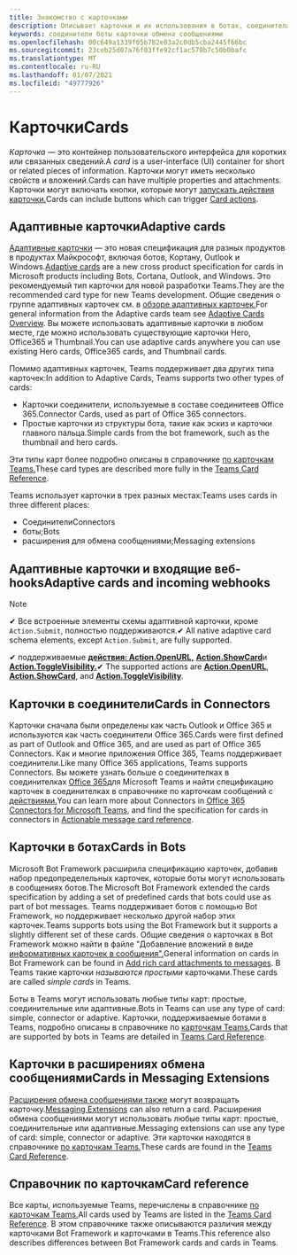 ```yaml
---
title: Знакомство с карточками
description: Описывает карточки и их использования в ботах, соединителах и расширениях обмена сообщениями
keywords: соединители боты карточки обмена сообщениями
ms.openlocfilehash: 00c649a1339f05b782e03a2c0db5cba2445f66bc
ms.sourcegitcommit: 23ceb25d07a76f03ffe92cf1ac578b7c50b0bafc
ms.translationtype: MT
ms.contentlocale: ru-RU
ms.lasthandoff: 01/07/2021
ms.locfileid: "49777926"
---
```

# <a name="cards"></a><span data-ttu-id="ffc82-104">Карточки</span><span class="sxs-lookup"><span data-stu-id="ffc82-104">Cards</span></span>

<span data-ttu-id="ffc82-105">*Карточка* — это контейнер пользовательского интерфейса для коротких или связанных сведений.</span><span class="sxs-lookup"><span data-stu-id="ffc82-105">A *card* is a user-interface (UI) container for short or related pieces of information.</span></span> <span data-ttu-id="ffc82-106">Карточки могут иметь несколько свойств и вложений.</span><span class="sxs-lookup"><span data-stu-id="ffc82-106">Cards can have multiple properties and attachments.</span></span> <span data-ttu-id="ffc82-107">Карточки могут включать кнопки, которые могут [запускать действия карточки.](~/task-modules-and-cards/cards/cards-actions.md)</span><span class="sxs-lookup"><span data-stu-id="ffc82-107">Cards can include buttons which can trigger [Card actions](~/task-modules-and-cards/cards/cards-actions.md).</span></span>

## <a name="adaptive-cards"></a><span data-ttu-id="ffc82-108">Адаптивные карточки</span><span class="sxs-lookup"><span data-stu-id="ffc82-108">Adaptive cards</span></span>

<span data-ttu-id="ffc82-109">[Адаптивные карточки](~/task-modules-and-cards/cards/cards-reference.md#adaptive-card) — это новая спецификация для разных продуктов в продуктах Майкрософт, включая ботов, Кортану, Outlook и Windows.</span><span class="sxs-lookup"><span data-stu-id="ffc82-109">[Adaptive cards](~/task-modules-and-cards/cards/cards-reference.md#adaptive-card) are a new cross product specification for cards in Microsoft products including Bots, Cortana, Outlook, and Windows.</span></span> <span data-ttu-id="ffc82-110">Это рекомендуемый тип карточки для новой разработки Teams.</span><span class="sxs-lookup"><span data-stu-id="ffc82-110">They are the recommended card type for new Teams development.</span></span> <span data-ttu-id="ffc82-111">Общие сведения о группе адаптивных карточек см. в [обзоре адаптивных карточек.](/adaptive-cards)</span><span class="sxs-lookup"><span data-stu-id="ffc82-111">For general information from the Adaptive cards team see [Adaptive Cards Overview](/adaptive-cards).</span></span> <span data-ttu-id="ffc82-112">Вы можете использовать адаптивные карточки в любом месте, где можно использовать существующие карточки Hero, Office365 и Thumbnail.</span><span class="sxs-lookup"><span data-stu-id="ffc82-112">You can use adaptive cards anywhere you can use existing Hero cards, Office365 cards, and Thumbnail cards.</span></span>

<span data-ttu-id="ffc82-113">Помимо адаптивных карточек, Teams поддерживает два других типа карточек:</span><span class="sxs-lookup"><span data-stu-id="ffc82-113">In addition to Adaptive Cards, Teams supports two other types of cards:</span></span>

* <span data-ttu-id="ffc82-114">Карточки соединители, используемые в составе соединитеев Office 365.</span><span class="sxs-lookup"><span data-stu-id="ffc82-114">Connector Cards, used as part of Office 365 connectors.</span></span>
* <span data-ttu-id="ffc82-115">Простые карточки из структуры бота, такие как эскиз и карточки главного пальца.</span><span class="sxs-lookup"><span data-stu-id="ffc82-115">Simple cards from the bot framework, such as the thumbnail and hero cards.</span></span>

<span data-ttu-id="ffc82-116">Эти типы карт более подробно описаны в справочнике [по карточкам Teams.](~/task-modules-and-cards/cards/cards-reference.md)</span><span class="sxs-lookup"><span data-stu-id="ffc82-116">These card types are described more fully in the [Teams Card Reference](~/task-modules-and-cards/cards/cards-reference.md).</span></span>

<span data-ttu-id="ffc82-117">Teams использует карточки в трех разных местах:</span><span class="sxs-lookup"><span data-stu-id="ffc82-117">Teams uses cards in three different places:</span></span>

* <span data-ttu-id="ffc82-118">Соединители</span><span class="sxs-lookup"><span data-stu-id="ffc82-118">Connectors</span></span>
* <span data-ttu-id="ffc82-119">боты;</span><span class="sxs-lookup"><span data-stu-id="ffc82-119">Bots</span></span>
* <span data-ttu-id="ffc82-120">расширения для обмена сообщениями;</span><span class="sxs-lookup"><span data-stu-id="ffc82-120">Messaging extensions</span></span>

## <a name="adaptive-cards-and-incoming-webhooks"></a><span data-ttu-id="ffc82-121">Адаптивные карточки и входящие веб-hooks</span><span class="sxs-lookup"><span data-stu-id="ffc82-121">Adaptive cards and incoming webhooks</span></span>

> [!NOTE]
>
> <span data-ttu-id="ffc82-122">✔ Все встроенные элементы схемы адаптивной карточки, кроме `Action.Submit`, полностью поддерживаются.</span><span class="sxs-lookup"><span data-stu-id="ffc82-122">✔ All native adaptive card schema elements, except `Action.Submit`, are fully supported.</span></span>
>
> <span data-ttu-id="ffc82-123">✔ поддерживаемые [**действия: Action.OpenURL,**](https://adaptivecards.io/explorer/Action.OpenUrl.html) [**Action.ShowCard**](https://adaptivecards.io/explorer/Action.ShowCard.html)и [**Action.ToggleVisibility.**](https://adaptivecards.io/explorer/Action.ToggleVisibility.html)</span><span class="sxs-lookup"><span data-stu-id="ffc82-123">✔ The supported actions are [**Action.OpenURL**](https://adaptivecards.io/explorer/Action.OpenUrl.html), [**Action.ShowCard**](https://adaptivecards.io/explorer/Action.ShowCard.html), and [**Action.ToggleVisibility**](https://adaptivecards.io/explorer/Action.ToggleVisibility.html).</span></span>

## <a name="cards-in-connectors"></a><span data-ttu-id="ffc82-124">Карточки в соединители</span><span class="sxs-lookup"><span data-stu-id="ffc82-124">Cards in Connectors</span></span>

<span data-ttu-id="ffc82-125">Карточки сначала были определены как часть Outlook и Office 365 и используются как часть соединители Office 365.</span><span class="sxs-lookup"><span data-stu-id="ffc82-125">Cards were first defined as part of Outlook and Office 365, and are used as part of Office 365 Connectors.</span></span> <span data-ttu-id="ffc82-126">Как и многие приложения Office 365, Teams поддерживает соединители.</span><span class="sxs-lookup"><span data-stu-id="ffc82-126">Like many Office 365 applications, Teams supports Connectors.</span></span> <span data-ttu-id="ffc82-127">Вы можете узнать больше о соединителках в соединителках [Office 365](~/webhooks-and-connectors/what-are-webhooks-and-connectors.md)для Microsoft Teams и найти спецификацию карточек в соединителках в справочнике по карточкам сообщений с [действиями.](/outlook/actionable-messages/card-reference)</span><span class="sxs-lookup"><span data-stu-id="ffc82-127">You can learn more about Connectors in [Office 365 Connectors for Microsoft Teams](~/webhooks-and-connectors/what-are-webhooks-and-connectors.md), and find the specification for cards in connectors in [Actionable message card reference](/outlook/actionable-messages/card-reference).</span></span>

## <a name="cards-in-bots"></a><span data-ttu-id="ffc82-128">Карточки в ботах</span><span class="sxs-lookup"><span data-stu-id="ffc82-128">Cards in Bots</span></span>

<span data-ttu-id="ffc82-129">Microsoft Bot Framework расширила спецификацию карточек, добавив набор предопределельных карточек, которые боты могут использовать в сообщениях ботов.</span><span class="sxs-lookup"><span data-stu-id="ffc82-129">The Microsoft Bot Framework extended the cards specification by adding a set of predefined cards that bots could use as part of bot messages.</span></span> <span data-ttu-id="ffc82-130">Teams поддерживает ботов с помощью Bot Framework, но поддерживает несколько другой набор этих карточек.</span><span class="sxs-lookup"><span data-stu-id="ffc82-130">Teams supports bots using the Bot Framework but it supports a slightly different set of these cards.</span></span> <span data-ttu-id="ffc82-131">Общие сведения о карточках в Bot Framework можно найти в файле "Добавление вложений в виде [информативных карточек в сообщения".](/bot-framework/nodejs/bot-builder-nodejs-send-rich-cards)</span><span class="sxs-lookup"><span data-stu-id="ffc82-131">General information on cards in Bot Framework can be found in [Add rich card attachments to messages](/bot-framework/nodejs/bot-builder-nodejs-send-rich-cards).</span></span> <span data-ttu-id="ffc82-132">В Teams такие карточки *называются простыми* карточками.</span><span class="sxs-lookup"><span data-stu-id="ffc82-132">These cards are called *simple cards* in Teams.</span></span>

<span data-ttu-id="ffc82-133">Боты в Teams могут использовать любые типы карт: простые, соединительные или адаптивные.</span><span class="sxs-lookup"><span data-stu-id="ffc82-133">Bots in Teams can use any type of card: simple, connector or adaptive.</span></span> <span data-ttu-id="ffc82-134">Карточки, поддерживаемые ботами в Teams, подробно описаны в справочнике по [карточкам Teams.](~/task-modules-and-cards/cards/cards-reference.md)</span><span class="sxs-lookup"><span data-stu-id="ffc82-134">Cards that are supported by bots in Teams are detailed in [Teams Card Reference](~/task-modules-and-cards/cards/cards-reference.md).</span></span>  

## <a name="cards-in-messaging-extensions"></a><span data-ttu-id="ffc82-135">Карточки в расширениях обмена сообщениями</span><span class="sxs-lookup"><span data-stu-id="ffc82-135">Cards in Messaging Extensions</span></span>

<span data-ttu-id="ffc82-136">[Расширения обмена сообщениями также](~/messaging-extensions/what-are-messaging-extensions.md) могут возвращать карточку.</span><span class="sxs-lookup"><span data-stu-id="ffc82-136">[Messaging Extensions](~/messaging-extensions/what-are-messaging-extensions.md) can also return a card.</span></span> <span data-ttu-id="ffc82-137">Расширения обмена сообщениями могут использовать любые типы карт: простые, соединительные или адаптивные.</span><span class="sxs-lookup"><span data-stu-id="ffc82-137">Messaging extensions can use any type of card: simple, connector or adaptive.</span></span> <span data-ttu-id="ffc82-138">Эти карточки находятся в справочнике [по карточкам Teams.](~/task-modules-and-cards/cards/cards-reference.md)</span><span class="sxs-lookup"><span data-stu-id="ffc82-138">These cards are found in the [Teams Card Reference](~/task-modules-and-cards/cards/cards-reference.md).</span></span>

## <a name="card-reference"></a><span data-ttu-id="ffc82-139">Справочник по карточкам</span><span class="sxs-lookup"><span data-stu-id="ffc82-139">Card reference</span></span>

<span data-ttu-id="ffc82-140">Все карты, используемые Teams, перечислены в справочнике [по карточкам Teams.](~/task-modules-and-cards/cards/cards-reference.md)</span><span class="sxs-lookup"><span data-stu-id="ffc82-140">All cards used by Teams are listed in the [Teams Card Reference](~/task-modules-and-cards/cards/cards-reference.md).</span></span> <span data-ttu-id="ffc82-141">В этом справочнике также описываются различия между карточками Bot Framework и карточками в Teams.</span><span class="sxs-lookup"><span data-stu-id="ffc82-141">This reference also describes differences between Bot Framework cards and cards in Teams.</span></span>
